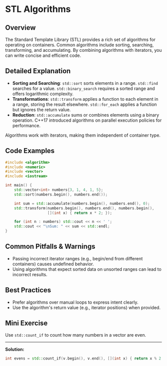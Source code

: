 # STL Algorithms

## Overview
The Standard Template Library (STL) provides a rich set of algorithms for operating on containers. Common algorithms include sorting, searching, transforming, and accumulating. By combining algorithms with iterators, you can write concise and efficient code.

## Detailed Explanation
- **Sorting and Searching**: `std::sort` sorts elements in a range. `std::find` searches for a value. `std::binary_search` requires a sorted range and offers logarithmic complexity.
- **Transformations**: `std::transform` applies a function to each element in a range, storing the result elsewhere. `std::for_each` applies a function but ignores the return value.
- **Reduction**: `std::accumulate` sums or combines elements using a binary operation. C++17 introduced algorithms on parallel execution policies for performance.

Algorithms work with iterators, making them independent of container type.

## Code Examples
```cpp
#include <algorithm>
#include <numeric>
#include <vector>
#include <iostream>

int main() {
    std::vector<int> numbers{3, 1, 4, 1, 5};
    std::sort(numbers.begin(), numbers.end());

    int sum = std::accumulate(numbers.begin(), numbers.end(), 0);
    std::transform(numbers.begin(), numbers.end(), numbers.begin(),
                   [](int x) { return x * 2; });

    for (int n : numbers) std::cout << n << ' ';
    std::cout << "\nSum: " << sum << std::endl;
}
```

## Common Pitfalls & Warnings
- Passing incorrect iterator ranges (e.g., begin/end from different containers) causes undefined behavior.
- Using algorithms that expect sorted data on unsorted ranges can lead to incorrect results.

## Best Practices
- Prefer algorithms over manual loops to express intent clearly.
- Use the algorithm's return value (e.g., iterator positions) when provided.

## Mini Exercise
Use `std::count_if` to count how many numbers in a vector are even.

---
**Solution:**
```cpp
int evens = std::count_if(v.begin(), v.end(), [](int x) { return x % 2 == 0; });
```
